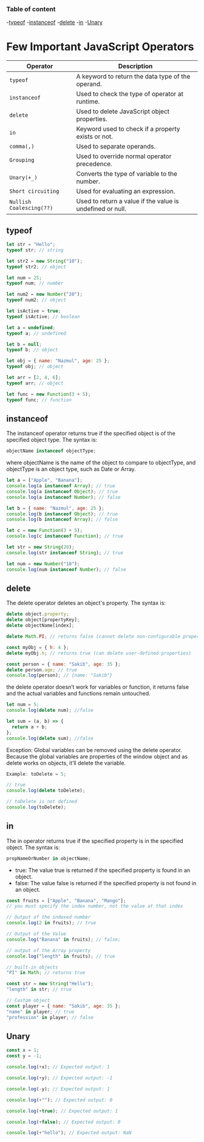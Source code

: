 ### Table of content

-[typeof](#typeof) -[instanceof](#instanceof) -[delete](#delete) -[in](#in) -[Unary](#unary)

# Few Important JavaScript Operators

| Operator                 | Description                                               |
| ------------------------ | --------------------------------------------------------- |
| `typeof`                 | A keyword to return the data type of the operand.         |
| `instanceof`             | Used to check the type of operator at runtime.            |
| `delete`                 | Used to delete JavaScript object properties.              |
| `in`                     | Keyword used to check if a property exists or not.        |
| `comma(,)`               | Used to separate operands.                                |
| `Grouping`               | Used to override normal operator precedence.              |
| `Unary(+_) `             | Converts the type of variable to the number.              |
| `Short circuiting`       | Used for evaluating an expression.                        |
| `Nullish Coalescing(??)` | Used to return a value if the value is undefined or null. |

## typeof

```javascript
let str = "Hello";
typeof str; // string

let str2 = new String("10");
typeof str2; // object

let num = 25;
typeof num; // number

let num2 = new Number("20");
typeof num2; // object

let isActive = true;
typeof isActive; // boolean

let a = undefined;
typeof a; // undefined

let b = null;
typeof b; // object

let obj = { name: "Nazmul", age: 25 };
typeof obj; // object

let arr = [2, 4, 6];
typeof arr; // object

let func = new Function(3 + 5);
typeof func; // function
```

## instanceof

The instanceof operator returns true if the specified object is of the specified object type. The syntax is:

```javascript
objectName instanceof objectType;
```

where objectName is the name of the object to compare to objectType, and objectType is an object type, such as Date or Array.

```javascript
let a = ["Apple", "Banana"];
console.log(a instanceof Array); // true
console.log(a instanceof Object); // true
console.log(a instanceof Number); // false

let b = { name: "Nazmul", age: 25 };
console.log(b instanceof Object); // true
console.log(b instanceof Array); // false

let c = new Function(3 + 5);
console.log(c instanceof Function); // true

let str = new String(20);
console.log(str instanceof String); // true

let num = new Number("10");
console.log(num instanceof Number); // false
```

## delete

The delete operator deletes an object's property. The syntax is:

```javascript
delete object.property;
delete object[propertyKey];
delete objectName[index];
```

```javascript
delete Math.PI; // returns false (cannot delete non-configurable properties)

const myObj = { h: 4 };
delete myObj.h; // returns true (can delete user-defined properties)
```

```javascript
const person = { name: "Sakib", age: 35 };
delete person.age; // true
console.log(person); // {name: "Sakib"}
```

the delete operator doesn’t work for variables or function, it returns false and the actual variables and functions remain untouched.

```javascript
let num = 5;
console.log(delete num); //false

let sum = (a, b) => {
  return a + b;
};
console.log(delete sum); //false
```

Exception: Global variables can be removed using the delete operator. Because the global variables are properties of the window object and as delete works on objects, it’ll delete the variable.

```javascript
Example: toDelete = 5;

// true
console.log(delete toDelete);

// toDelete is not defined
console.log(toDelete);
```

## in

The in operator returns true if the specified property is in the specified object. The syntax is:

```javascript
propNameOrNumber in objectName;
```

- true: The value true is returned if the specified property is found in an object.
- false: The value false is returned if the specified property is not found in an object.

```javascript
const fruits = ["Apple", "Banana", "Mango"];
// you must specify the index number, not the value at that index

// Output of the indexed number
console.log(2 in fruits); // true

// Output of the Value
console.log("Banana" in fruits); // false;

// output of the Array property
console.log("length" in fruits); // true
```

```javascript
// built-in objects
"PI" in Math; // returns true

const str = new String("Hello");
"length" in str; // true
```

```javascript
// Custom object
const player = { name: "Sakib", age: 35 };
"name" in player; // true
"profession" in player; // false
```

## Unary

```javascript
const x = 1;
const y = -1;

console.log(+x); // Expected output: 1

console.log(+y); // Expected output: -1

console.log(-y); // Expected output: 1

console.log(+""); // Expected output: 0

console.log(+true); // Expected output: 1

console.log(+false); // Expected output: 0

console.log(+"hello"); // Expected output: NaN
```
